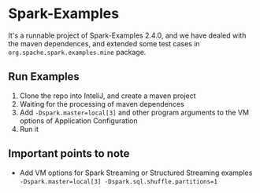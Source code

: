 # Spark-Examples
It's a runnable project of Spark-Examples 2.4.0, and we have dealed with the maven dependences, and extended some test cases in ```org.spache.spark.examples.mine``` package.

## Run Examples
1. Clone the repo into InteliJ, and create a maven project
2. Waiting for the processing of maven dependences
3. Add ```-Dspark.master=local[3]``` and other program arguments to the VM options of Application Configuration
4. Run it

## Important points to note
- Add VM options for Spark Streaming or Structured Streaming examples  
  ```-Dspark.master=local[3] -Dspark.sql.shuffle.partitions=1```
